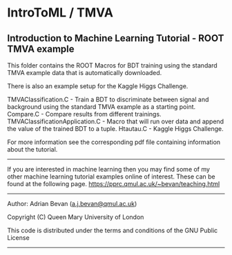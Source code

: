 # IntroToML / TMVA
Introduction to Machine Learning Tutorial - ROOT TMVA example
-------------------------------------------------------------------------------------------------
This folder contains the ROOT Macros for BDT training using the standard TMVA example data
that is automatically downloaded.

There is also an example setup for the Kaggle Higgs Challenge.

  TMVAClassification.C              - Train a BDT to discriminate between signal and background
                                      using the standard TMVA example as a starting point.
  Compare.C                         - Compare results from different trainings.
  TMVAClassificationApplication.C   - Macro that will run over data and append the value of the 
                                      trained BDT to a tuple.
  Htautau.C                         - Kaggle Higgs Challenge.

For more information see the corresponding pdf file containing information about the tutorial.

-------------------------------------------------------------------------------------------------

If you are interested in machine learning then you may find some of my other machine 
learning tutorial examples online of interest. These can be found at the following page.
  https://pprc.qmul.ac.uk/~bevan/teaching.html

-------------------------------------------------------------------------------------------------
Author: Adrian Bevan (a.j.bevan@qmul.ac.uk)

Copyright (C) Queen Mary University of London

This code is distributed under the terms and conditions of the GNU Public License

-------------------------------------------------------------------------------------------------


